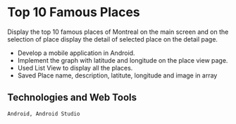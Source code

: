 # Top 10 Famous Places
  Display the top 10 famous places of Montreal on the main screen and on the selection of place display the detail of selected place on the detail page.
<ul>
  <li>Develop a mobile application in Android.</li>
  <li>Implement the graph with latitude and longitude on the place view page.</li>
  <li>Used List View to display all the places.</li>
  <li> Saved Place name, description, latitute, longitude and image in array</li>
</ul>

## Technologies and Web Tools
    Android, Android Studio
